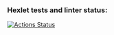 ### Hexlet tests and linter status:
[![Actions Status](https://github.com/xushaha/java-project-61/workflows/hexlet-check/badge.svg)](https://github.com/xushaha/java-project-61/actions)